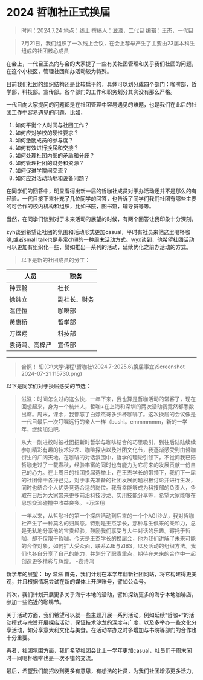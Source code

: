 # 2024 哲咖社正式换届

> 时间：2024.7.24
> 地点：线上
> 撰稿人：滋滋，二代目
> 编辑：王杰，一代目

> 7月21日，我们组织了一次线上会议，在会上荐举产生了主要由23届本科生组成的社团核心成员

在会上，一代目王杰向与会的大家提了一些有关社团管理和关乎我们社团的问题，在这个小校区，管理社团和办活动较为特殊。

目前我们社团的组织结构还是比较扁平的，具体可以划分成四个部门：咖啡部，哲学部，科技部。宣传部。各个部门的工作和职务划分其实没有那么严格。

一代目向大家提问的问题都是在社团管理中容易遇见的难题，也是我们在此后的社团工作中容易遇见的问题，比如，

1. 如何平衡个人时间与社团工作？
2. 如何应对学校的硬性要求？
3. 如何激励成员的参与度？
4. 如何有效进行换届和交接？
5. 如何处理社团内部的矛盾和分歧？
6. 如何管理社团的财务和资源？
7. 如何促进学院间交流？
8. 如何应对活动场地和设备问题？

在同学们的回答中，明显看得出新一届的哲咖社成员对于办活动还并不是那么的有经验。一代目接下来补充了几位同学的回答，也告诉了同学们我们社团有哪些主要的可合作的校内机构和组织，比如书院，图书馆，辅导员等等。

当然，在同学们谈到对于未来活动的展望的时候，有两个回答让我印象十分深刻。

zyh谈到希望让社团的氛围和活动形式更加casual，平时有社员来他这里喝杯咖啡,或者small talk也是非常chill的一种周末活动方式。wyx谈到，他希望社团活动可以更加有组织化一些，譬如推出一系列的活动，延续优化之前办活动的方式。

> 以下是新的社团成员的分工：

| 人员           | 职务         |
| -------------- | ------------ |
| 钟云翰         | 社长         |
| 徐纬立         | 副社长、财务 |
| 温佳恒         | 咖啡部       |
| 黄康桥         | 哲学部       |
| 万煜翔         | 科技部       |
| 袁诗鸿、高梓严 | 宣传部       |

---

> 合照！
> ![](G:\大学课程\哲咖社\2024.7-2025.6\换届事宜\Screenshot 2024-07-21 115730.png)

以下是同学们对于换届感受的节选：

> 滋滋：时间怎么过的这么快，一年下来，我也算是哲咖活动的常客了，现在回想起来，身为一个杭州人，哲咖+在上海和深圳的两次活动我竟然都悉数出席。周末，课余，我都忘了白嫖杰哥多少杯咖啡了。这次换届的会议像是一代目最后一次叮嘱远行的亲人一样（bushi。emmmmmm，新的一学年，继续加油吧。

> 从大一刚进校时被社团招新时哲学与咖啡结合的巧思吸引，到往后陆陆续续参加精彩有趣的技术沙龙、咖啡探店以及社团文化节，我逐渐感受到由哲咖衍生的广阔天地。在咖啡的对话氛围中，哲学的理论引领下，不觉间我已陪哲咖走过了一载春秋，经验丰富的同时也有能力为它将来的发展贡献一份自己的心力。在上周日的社团换届选举上，在王杰学长的带领下，我们下一届的社团骨干各抒己见，对于事先准备的社团发展问题积极讨论并进行生发，同时也结合个人优势竞选合适的岗位。我有幸能够成为科技部的负责人，争取在日后为大家带来更多前沿科技沙龙、实用技能分享等，希望大家能够在思想交流碰撞中收益良多。
> -万煜翔

> 一年以来，从哲咖社的第一个探店活动到后来的一个个AGI沙龙，我对哲咖社产生了一种莫名的归属感。特别是王杰学长，那种与生俱来的亲和力，总是无私地分享他的宝贵经验，鼓励我们享受与大牛对话的乐趣。寄托于哲咖，却不仅限于哲咖。今天是王杰学长的换届会，他为我们讲解了未来可能的合作对象，如何扩大受众面，联系ZJE与ZIBS，以及活动的组织方法。我们也各自分享了自己的能力，并划分了职责重点，期待在未来的合作中一起创造更多精彩与辉煌。
> -袁诗鸿

新学年的展望：
by 滋滋
首先，我们计划在本学年翻新社团网站，将它构建得更美观，并且根据情况尝试在新的媒体上开辟账号，譬如公众号。

其次，我们计划开展更多关乎海宁本地的活动，譬如探访更多的海宁本地咖啡店，参加一些临近的咖啡节。

关于活动方面，我们希望可以就一些主题开展一系列活动，例如延续“哲咖+”的活动模式与宗旨开展探店活动，保证技术沙龙的深度与广度，以及多举办一些文化分享活动，如分享意大利文化与美食。在活动举办之时多增加与书院等部门的合作也十分重要。

再者，社团氛围方面，我们希望社团会比上一学年更加casual，社员们于周末闲时一同喝杯咖啡也是一次不错的交流。

最后，希望我们能招收到更多有意思，有想法的社员，为我们社团增添更多活力。